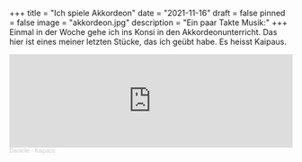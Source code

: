 +++
title = "Ich spiele Akkordeon"
date = "2021-11-16"
draft = false
pinned = false
image = "akkordeon.jpg"
description = "Ein paar Takte Musik:"
+++
Einmal in der Woche gehe ich ins Konsi in den Akkordeonunterricht. Das hier ist eines meiner letzten Stücke, das ich geübt habe. Es heisst Kaipaus.



<iframe width="100%" height="166" scrolling="no" frameborder="no" allow="autoplay" src="https://w.soundcloud.com/player/?url=https%3A//api.soundcloud.com/tracks/1157370997%3Fsecret_token%3Ds-WzNh6FLpgEZ&color=%23ff5500&auto_play=false&hide_related=false&show_comments=true&show_user=true&show_reposts=false&show_teaser=true"></iframe><div style="font-size: 10px; color: #cccccc;line-break: anywhere;word-break: normal;overflow: hidden;white-space: nowrap;text-overflow: ellipsis; font-family: Interstate,Lucida Grande,Lucida Sans Unicode,Lucida Sans,Garuda,Verdana,Tahoma,sans-serif;font-weight: 100;"><a href="https://soundcloud.com/user-387292072" title="Danielle" target="_blank" style="color: #cccccc; text-decoration: none;">Danielle</a> · <a href="https://soundcloud.com/user-387292072/kaipaus-1/s-WzNh6FLpgEZ" title="Kaipaus" target="_blank" style="color: #cccccc; text-decoration: none;">Kaipaus</a></div>